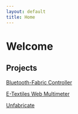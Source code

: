 ```yaml
---
layout: default
title: Home
---
```


# Welcome

## Projects

[Bluetooth-Fabric Controller](/projects/BTfabric)

[E-Textiles Web Multimeter](/projects/ETextileMultimeter)

[Unfabricate](/projects/Unfabricate)
